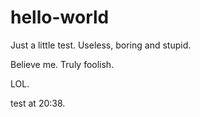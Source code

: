 # hello-world
Just a little test. Useless, boring and stupid. 

Believe me. Truly foolish.

LOL.

test at 20:38.

